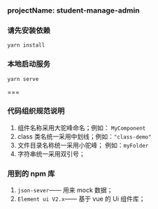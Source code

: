 ### projectName: student-manage-admin

### 请先安装依赖

```
yarn install
```

### 本地启动服务

```
yarn serve
```

===

### 代码组织规范说明

1. 组件名称采用大驼峰命名；例如： `MyComponent`
2. class 类名统一采用中划线；例如：`"class-demo"`
3. 文件目录名称统一采用小驼峰； 例如：`myFolder`
4. 字符串统一采用双引号；

### 用到的 npm 库

1. `json-sever`—— 用来 mock 数据；
2. `Element ui V2.x`—— 基于 vue 的 Ui 组件库；
